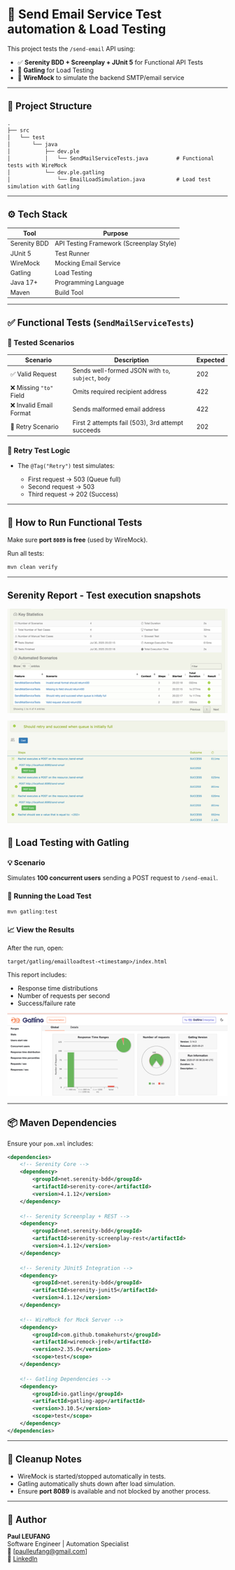 # 📧 Send Email Service Test automation & Load Testing

This project tests the `/send-email` API using:

* ✅ **Serenity BDD + Screenplay + JUnit 5** for Functional API Tests
* 🚀 **Gatling** for Load Testing
* 🧪 **WireMock** to simulate the backend SMTP/email service

---

## 📁 Project Structure

```
.
├── src
│   └── test
│       └── java
│           ├── dev.ple
│           │   └── SendMailServiceTests.java         # Functional tests with WireMock
│           └── dev.ple.gatling
│               └── EmailLoadSimulation.java          # Load test simulation with Gatling
```

---

## ⚙️ Tech Stack

| Tool         | Purpose                                  |
| ------------ | ---------------------------------------- |
| Serenity BDD | API Testing Framework (Screenplay Style) |
| JUnit 5      | Test Runner                              |
| WireMock     | Mocking Email Service                    |
| Gatling      | Load Testing                             |
| Java 17+     | Programming Language                     |
| Maven        | Build Tool                               |

---

## ✅ Functional Tests (`SendMailServiceTests`)

### 📌 Tested Scenarios

| Scenario               | Description                                         | Expected |
| ---------------------- | --------------------------------------------------- | -------- |
| ✅ Valid Request        | Sends well-formed JSON with `to`, `subject`, `body` | 202      |
| ❌ Missing `"to"` Field | Omits required recipient address                    | 422      |
| ❌ Invalid Email Format | Sends malformed email address                       | 422      |
| 🔄 Retry Scenario      | First 2 attempts fail (503), 3rd attempt succeeds   | 202      |

### 🔄 Retry Test Logic

* The `@Tag("Retry")` test simulates:

    * First request → 503 (Queue full)
    * Second request → 503
    * Third request → 202 (Success)

---

## 🦪 How to Run Functional Tests

Make sure **port `8089` is free** (used by WireMock).

Run all tests:

```bash
mvn clean verify
```
---
## Serenity Report - Test execution snapshots

![tests summary](src/test/resources/screenshot/img_1.png)

![Retry test details](src/test/resources/screenshot/img_2.png)


## 🚀 Load Testing with Gatling

### 💡 Scenario

Simulates **100 concurrent users** sending a POST request to `/send-email`.

### 🔧 Running the Load Test

```bash
mvn gatling:test
```

### 📈 View the Results

After the run, open:

```
target/gatling/emailloadtest-<timestamp>/index.html
```

This report includes:

* Response time distributions
* Number of requests per second
* Success/failure rate

![Gatling summary](src/test/resources/screenshot/img.png)

---

## 📦 Maven Dependencies

Ensure your `pom.xml` includes:

```xml
<dependencies>
    <!-- Serenity Core -->
    <dependency>
        <groupId>net.serenity-bdd</groupId>
        <artifactId>serenity-core</artifactId>
        <version>4.1.12</version>
    </dependency>

    <!-- Serenity Screenplay + REST -->
    <dependency>
        <groupId>net.serenity-bdd</groupId>
        <artifactId>serenity-screenplay-rest</artifactId>
        <version>4.1.12</version>
    </dependency>

    <!-- Serenity JUnit5 Integration -->
    <dependency>
        <groupId>net.serenity-bdd</groupId>
        <artifactId>serenity-junit5</artifactId>
        <version>4.1.12</version>
    </dependency>

    <!-- WireMock for Mock Server -->
    <dependency>
        <groupId>com.github.tomakehurst</groupId>
        <artifactId>wiremock-jre8</artifactId>
        <version>2.35.0</version>
        <scope>test</scope>
    </dependency>

    <!-- Gatling Dependencies -->
    <dependency>
        <groupId>io.gatling</groupId>
        <artifactId>gatling-app</artifactId>
        <version>3.10.5</version>
        <scope>test</scope>
    </dependency>
</dependencies>
```

---

## 🚓 Cleanup Notes

* WireMock is started/stopped automatically in tests.
* Gatling automatically shuts down after load simulation.
* Ensure **port 8089** is available and not blocked by another process.

---

## 👤 Author

**Paul LEUFANG**  
Software Engineer | Automation Specialist  
📧 [[paulleufang@gmail.com](mailto:paulleufang@gmail.com)]  
🔗 [LinkedIn](https://www.linkedin.com/in/paul-leufang-b4a462168/)

